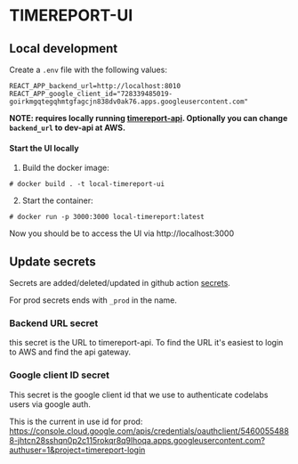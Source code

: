 # TIMEREPORT-UI

## Local development

Create a `.env` file with the following values:

```
REACT_APP_backend_url=http://localhost:8010
REACT_APP_google_client_id="728339485019-goirkmgqtegqhmtgfagcjn838dv0ak76.apps.googleusercontent.com"
```

__NOTE: requires locally running [timereport-api](https://github.com/codelabsab/timereport-api). Optionally you can change `backend_url` to dev-api at AWS.__


#### Start the UI locally

1. Build the docker image:

```
# docker build . -t local-timereport-ui
```

2. Start the container:

```
# docker run -p 3000:3000 local-timereport:latest
```

Now you should be to access the UI via http://localhost:3000

## Update secrets

Secrets are added/deleted/updated in github action [secrets](https://github.com/codelabsab/timereport-ui/settings/secrets/actions).

For prod secrets ends with `_prod` in the name.

### Backend URL secret
this secret is the URL to timereport-api. To find the URL it's easiest to login to AWS and find the api gateway.

### Google client ID secret
This secret is the google client id that we use to authenticate codelabs users via google auth.

This is the current in use id for prod:
https://console.cloud.google.com/apis/credentials/oauthclient/54600554888-jhtcn28sshqn0p2c115rokqr8q9lhoqa.apps.googleusercontent.com?authuser=1&project=timereport-login

